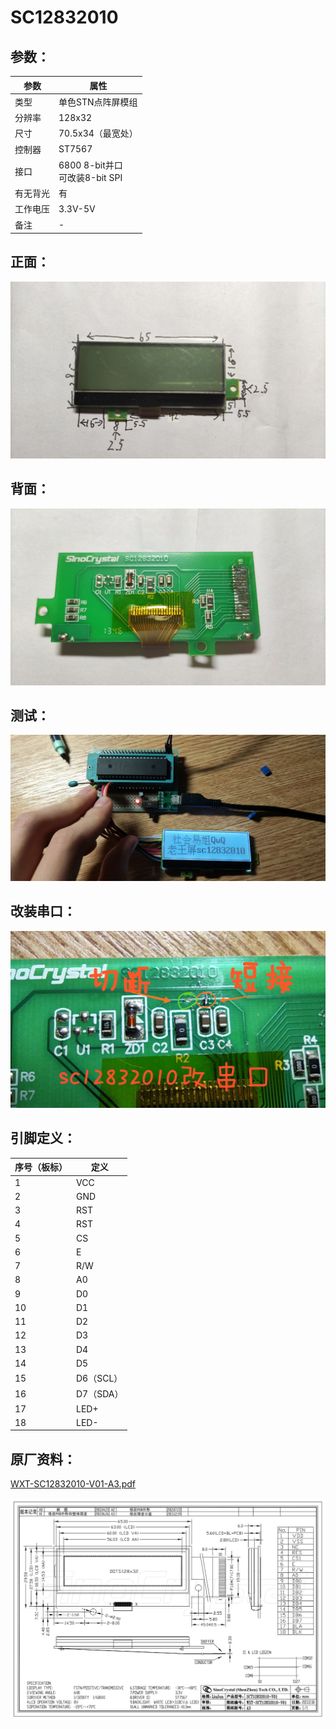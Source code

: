 # SC12832010

## 参数：

| 参数     | 属性                                |
| -------- | ----------------------------------- |
| 类型     | 单色STN点阵屏模组                   |
| 分辨率   | 128x32                              |
| 尺寸     | 70.5x34（最宽处）                   |
| 控制器   | ST7567                              |
| 接口     | 6800 8-bit并口<br />可改装8-bit SPI |
| 有无背光 | 有                                  |
| 工作电压 | 3.3V-5V                             |
| 备注     | -                                   |

## 正面：

![正面](正面.jpg)

## 背面：

![背面](背面.jpg)

## 测试：

![测试](测试.jpg)

## 改装串口：

![改串口](改串口.jpg)

## 引脚定义：

| 序号（板标） | 定义      |
| ------------ | --------- |
| 1            | VCC       |
| 2            | GND       |
| 3            | RST       |
| 4            | RST       |
| 5            | CS        |
| 6            | E         |
| 7            | R/W       |
| 8            | A0        |
| 9            | D0        |
| 10           | D1        |
| 11           | D2        |
| 12           | D3        |
| 13           | D4        |
| 14           | D5        |
| 15           | D6（SCL） |
| 16           | D7（SDA） |
| 17           | LED+      |
| 18           | LED-      |

## 原厂资料：

[WXT-SC12832010-V01-A3.pdf](WXT-SC12832010-V01-A3.pdf)

![原厂资料](原厂资料.jpg)
